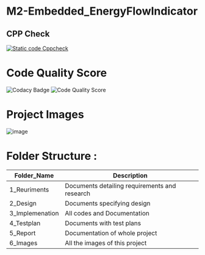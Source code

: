 # M2-Embedded_EnergyFlowIndicator

## CPP Check
[![Static code Cppcheck](https://github.com/Manishsakpal/M2-Embedded_EnergyFlowIndicator/actions/workflows/cpp_check.yml/badge.svg)](https://github.com/Manishsakpal/M2-Embedded_EnergyFlowIndicator/actions/workflows/cpp_check.yml)

# Code Quality Score
![Codacy Badge](https://api.codiga.io/project/30148/score/svg)
![Code Quality Score](https://api.codiga.io/project/30148/status/svg)
# Project Images
![image](https://user-images.githubusercontent.com/86291115/144384813-6fca55ac-2e68-40e0-a876-440c04820720.png)



# Folder Structure :

Folder_Name      |  Description
-----------------|--------------
1_Reuriments     |  Documents detailing requirements and research
2_Design         |  Documents specifying design
3_Implemenation  |  All codes and Documentation
4_Testplan       |  Documents with test plans
  5_Report       |  Documentation of whole project
6_Images         |  All the images of this project
